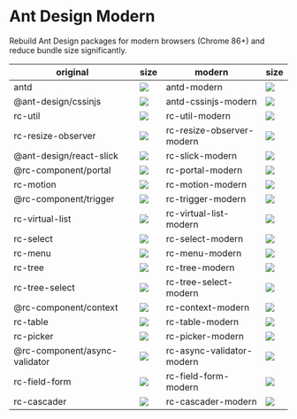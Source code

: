 # Ant Design Modern

Rebuild Ant Design packages for modern browsers (Chrome 86+) and reduce bundle size significantly.

| original | size | modern | size |
|---------|-------|--------|------|
| antd | ![](https://img.shields.io/bundlephobia/minzip/antd) | antd-modern | ![](https://img.shields.io/bundlephobia/minzip/antd-modern) |
| @ant-design/cssinjs | ![](https://img.shields.io/bundlephobia/minzip/@ant-design/cssinjs) | antd-cssinjs-modern | ![](https://img.shields.io/bundlephobia/minzip/antd-cssinjs-modern) |
| rc-util | ![](https://img.shields.io/bundlephobia/minzip/rc-util) | rc-util-modern | ![](https://img.shields.io/bundlephobia/minzip/rc-util-modern) |
| rc-resize-observer | ![](https://img.shields.io/bundlephobia/minzip/rc-resize-observer) | rc-resize-observer-modern | ![](https://img.shields.io/bundlephobia/minzip/rc-resize-observer-modern) |
| @ant-design/react-slick | ![](https://img.shields.io/bundlephobia/minzip/@ant-design/react-slick) | rc-slick-modern | ![](https://img.shields.io/bundlephobia/minzip/rc-slick-modern) |
| @rc-component/portal | ![](https://img.shields.io/bundlephobia/minzip/@rc-component/portal) | rc-portal-modern | ![](https://img.shields.io/bundlephobia/minzip/rc-portal-modern) |
| rc-motion | ![](https://img.shields.io/bundlephobia/minzip/rc-motion) | rc-motion-modern | ![](https://img.shields.io/bundlephobia/minzip/rc-motion-modern) |
| @rc-component/trigger | ![](https://img.shields.io/bundlephobia/minzip/@rc-component/trigger) | rc-trigger-modern | ![](https://img.shields.io/bundlephobia/minzip/rc-trigger-modern) |
| rc-virtual-list | ![](https://img.shields.io/bundlephobia/minzip/rc-virtual-list) | rc-virtual-list-modern | ![](https://img.shields.io/bundlephobia/minzip/rc-virtual-list-modern) |
| rc-select | ![](https://img.shields.io/bundlephobia/minzip/rc-select) | rc-select-modern | ![](https://img.shields.io/bundlephobia/minzip/rc-select-modern) |
| rc-menu | ![](https://img.shields.io/bundlephobia/minzip/rc-menu) | rc-menu-modern | ![](https://img.shields.io/bundlephobia/minzip/rc-menu-modern) |
| rc-tree | ![](https://img.shields.io/bundlephobia/minzip/rc-tree) | rc-tree-modern | ![](https://img.shields.io/bundlephobia/minzip/rc-tree-modern) |
| rc-tree-select | ![](https://img.shields.io/bundlephobia/minzip/rc-tree-select) | rc-tree-select-modern | ![](https://img.shields.io/bundlephobia/minzip/rc-tree-select-modern) |
| @rc-component/context | ![](https://img.shields.io/bundlephobia/minzip/@rc-component/context) | rc-context-modern | ![](https://img.shields.io/bundlephobia/minzip/rc-context-modern) |
| rc-table | ![](https://img.shields.io/bundlephobia/minzip/rc-table) | rc-table-modern | ![](https://img.shields.io/bundlephobia/minzip/rc-table-modern) |
| rc-picker | ![](https://img.shields.io/bundlephobia/minzip/rc-picker) | rc-picker-modern | ![](https://img.shields.io/bundlephobia/minzip/rc-picker-modern) |
| @rc-component/async-validator | ![](https://img.shields.io/bundlephobia/minzip/@rc-component/async-validator) | rc-async-validator-modern | ![](https://img.shields.io/bundlephobia/minzip/rc-async-validator-modern) |
| rc-field-form | ![](https://img.shields.io/bundlephobia/minzip/rc-field-form) | rc-field-form-modern | ![](https://img.shields.io/bundlephobia/minzip/rc-field-form-modern) |
| rc-cascader | ![](https://img.shields.io/bundlephobia/minzip/rc-cascader) | rc-cascader-modern | ![](https://img.shields.io/bundlephobia/minzip/rc-cascader-modern) |
